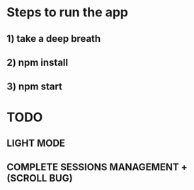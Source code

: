 # Steps to run the app
## 1) take a deep breath
## 2) npm install
## 3) npm start

# TODO
## LIGHT MODE
## COMPLETE SESSIONS MANAGEMENT + (SCROLL BUG)